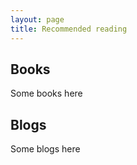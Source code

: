 ```yaml
---
layout: page
title: Recommended reading
---
```


## Books

Some books here

## Blogs

Some blogs here
